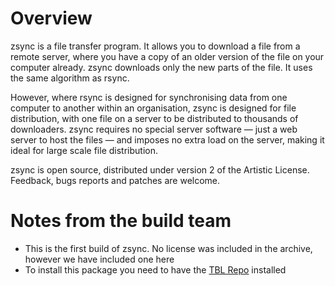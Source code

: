 Overview
===

zsync is a file transfer program. It allows you to download a file from a remote server, where you have a copy of an older version of the file on your computer already. zsync downloads only the new parts of the file. It uses the same algorithm as rsync. 

However, where rsync is designed for synchronising data from one computer to another within an organisation, zsync is designed for file distribution, with one file on a server to be distributed to thousands of downloaders. zsync requires no special server software — just a web server to host the files — and imposes no extra load on the server, making it ideal for large scale file distribution.

zsync is open source, distributed under version 2 of the Artistic License. Feedback, bugs reports and patches are welcome.

Notes from the build team
===
- This is the first build of zsync. No license was included in the archive, however we have included one here
- To install this package you need to have the [TBL Repo](https://tbl.mirrors.theom.nz/BuildService/7/x86_64/tbl-release-7-0.noarch.rpm) installed
